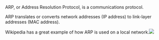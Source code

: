 



  
ARP, or Address Resolution Protocol, is a communications protocol.

ARP translates or converts network addresses \(IP address\) to link-layer addresses \(MAC address\).



Wikipedia has a great example of how ARP is used on a local network.![](/assets/arp.PNG)

